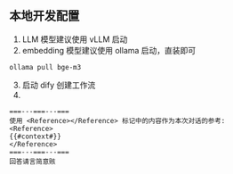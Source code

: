 ## 本地开发配置

1. LLM 模型建议使用 vLLM 启动
2. embedding 模型建议使用 ollama 启动，直装即可

```
ollama pull bge-m3
```

3. 启动 dify 创建工作流
4.

```
===---===---===
使用 <Reference></Reference> 标记中的内容作为本次对话的参考:
<Reference>
{{#context#}}
</Reference>
===---===---===
回答请言简意赅
```
